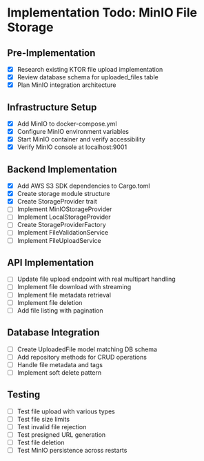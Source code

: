 # Implementation Todo: MinIO File Storage

## Pre-Implementation
- [x] Research existing KTOR file upload implementation
- [x] Review database schema for uploaded_files table
- [x] Plan MinIO integration architecture

## Infrastructure Setup
- [x] Add MinIO to docker-compose.yml
- [x] Configure MinIO environment variables
- [x] Start MinIO container and verify accessibility
- [x] Verify MinIO console at localhost:9001

## Backend Implementation
- [x] Add AWS S3 SDK dependencies to Cargo.toml
- [x] Create storage module structure
- [x] Create StorageProvider trait
- [ ] Implement MinIOStorageProvider
- [ ] Implement LocalStorageProvider
- [ ] Create StorageProviderFactory
- [ ] Implement FileValidationService
- [ ] Implement FileUploadService

## API Implementation
- [ ] Update file upload endpoint with real multipart handling
- [ ] Implement file download with streaming
- [ ] Implement file metadata retrieval
- [ ] Implement file deletion
- [ ] Add file listing with pagination

## Database Integration
- [ ] Create UploadedFile model matching DB schema
- [ ] Add repository methods for CRUD operations
- [ ] Handle file metadata and tags
- [ ] Implement soft delete pattern

## Testing
- [ ] Test file upload with various types
- [ ] Test file size limits
- [ ] Test invalid file rejection
- [ ] Test presigned URL generation
- [ ] Test file deletion
- [ ] Test MinIO persistence across restarts